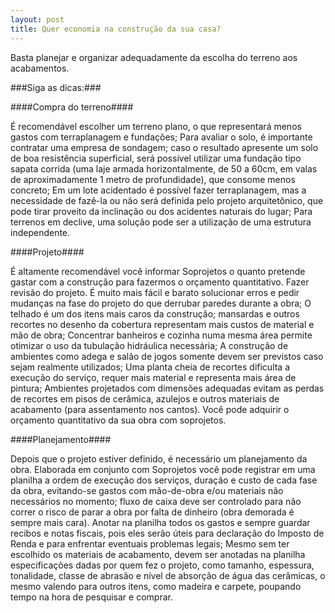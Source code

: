 ```yaml
---
layout: post
title: Quer economia na construção da sua casa?
---
```


Basta planejar e organizar adequadamente da escolha do terreno aos acabamentos.

###Siga as dicas:###

####Compra do terreno####

É recomendável escolher um terreno plano, o que representará menos gastos com terraplanagem e fundações;
Para avaliar o solo, é importante contratar uma empresa de sondagem; caso o resultado apresente um solo de boa resistência superficial, será possível utilizar uma fundação tipo sapata corrida (uma laje armada horizontalmente, de 50 a 60cm, em valas de aproximadamente 1 metro de profundidade), que consome menos concreto;
Em um lote acidentado é possível fazer terraplanagem, mas a necessidade de fazê-la ou não será definida pelo projeto arquitetônico, que pode tirar proveito da inclinação ou dos acidentes naturais do lugar;
Para terrenos em declive, uma solução pode ser a utilização de uma estrutura independente.

####Projeto####

É altamente recomendável você informar Soprojetos o quanto pretende gastar com a construção para fazermos o orçamento quantitativo.
Fazer revisão do projeto. É muito mais fácil e barato solucionar erros e pedir mudanças na fase do projeto do que derrubar paredes durante a obra;
O telhado é um dos itens mais caros da construção; mansardas e outros recortes no desenho da cobertura representam mais custos de material e mão de obra;
Concentrar banheiros e cozinha numa mesma área permite otimizar o uso da tubulação hidráulica necessária;
A construção de ambientes como adega e salão de jogos somente devem ser previstos caso sejam realmente utilizados;
Uma planta cheia de recortes dificulta a execução do serviço, requer mais material e representa mais área de pintura;
Ambientes projetados com dimensões adequadas evitam as perdas de recortes em pisos de cerâmica, azulejos e outros materiais de acabamento (para assentamento nos cantos).
Você pode adquirir o orçamento quantitativo da sua obra com soprojetos.

####Planejamento####

Depois que o projeto estiver definido, é necessário um planejamento da obra. Elaborada em conjunto com Soprojetos você pode registrar em uma planilha a ordem de execução dos serviços, duração e custo de cada fase da obra, evitando-se gastos com mão-de-obra e/ou materiais não necessários no momento;
fluxo de caixa deve ser controlado para não correr o risco de parar a obra por falta de dinheiro (obra demorada é sempre mais cara). Anotar na planilha todos os gastos e sempre guardar recibos e notas fiscais, pois eles serão úteis para declaração do Imposto de Renda e para enfrentar eventuais problemas legais;
Mesmo sem ter escolhido os materiais de acabamento, devem ser anotadas na planilha especificações dadas por quem fez o projeto, como tamanho, espessura, tonalidade, classe de abrasão e nível de absorção de água das cerâmicas, o mesmo valendo para outros itens, como madeira e carpete, poupando tempo na hora de pesquisar e comprar.

